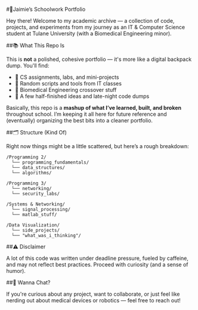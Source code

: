 #🎒Jaimie’s Schoolwork Portfolio

Hey there! Welcome to my academic archive — a collection of code, projects, and experiments from my journey as an IT & Computer Science student at Tulane University (with a Biomedical Engineering minor).

##📚 What This Repo Is

This is **not** a polished, cohesive portfolio — it's more like a digital backpack dump. You'll find:

- 🧠 CS assignments, labs, and mini-projects  
- 🔧 Random scripts and tools from IT classes  
- 🧬 Biomedical Engineering crossover stuff  
- 🧪 A few half-finished ideas and late-night code dumps  

Basically, this repo is a **mashup of what I’ve learned, built, and broken** throughout school. I’m keeping it all here for future reference and (eventually) organizing the best bits into a cleaner portfolio.

##🗂 Structure (Kind Of)

Right now things might be a little scattered, but here’s a rough breakdown:
```
/Programming 2/
  └── programming_fundamentals/
  └── data_structures/
  └── algorithms/
  
/Programming 3/
  └── networking/
  └── security_labs/

/Systems & Networking/
  └── signal_processing/
  └── matlab_stuff/

/Data Visualization/
  └── side_projects/
  └── "what_was_i_thinking"/
```

##⚠️ Disclaimer

A lot of this code was written under deadline pressure, fueled by caffeine, and may not reflect best practices. Proceed with curiosity (and a sense of humor).

##💬 Wanna Chat?

If you're curious about any project, want to collaborate, or just feel like nerding out about medical devices or robotics — feel free to reach out!
